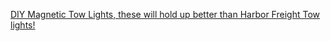 [DIY Magnetic Tow Lights, these will hold up better than Harbor Freight Tow lights!](https://youtu.be/1s591ik-VdE)
